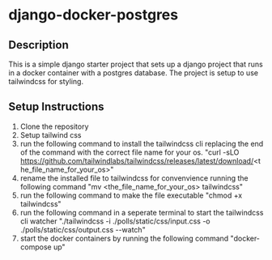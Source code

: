 # django-docker-postgres

## Description
This is a simple django starter project that sets up a django project that runs in a docker container with a postgres database. The project is setup to use tailwindcss for styling.

## Setup Instructions

1. Clone the repository
2. Setup tailwind css
  1. run the following command to install the tailwindcss cli replacing the end of the command with the correct file name for your os. "curl -sLO https://github.com/tailwindlabs/tailwindcss/releases/latest/download/<the_file_name_for_your_os>"
  2. rename the installed file to tailwindcss for convenvience running the following command "mv <the_file_name_for_your_os> tailwindcss"
  3. run the following command to make the file executable "chmod +x tailwindcss"
  4. run the following command in a seperate terminal to start the tailwindcss cli watcher "./tailwindcss -i ./polls/static/css/input.css -o ./polls/static/css/output.css --watch"
3. start the docker containers by running the following command "docker-compose up"

